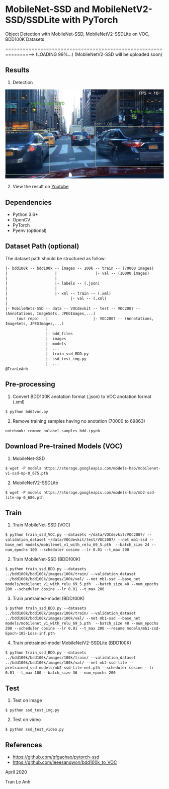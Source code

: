 # MobileNet-SSD and MobileNetV2-SSD/SSDLite with PyTorch

Object Detection with MobileNet-SSD, MobileNetV2-SSDLite on VOC, BDD100K Datasets

================================================================> (LOADING 99%...)
(MoblieNetV2-SSD will be uploaded soon)

## Results
1. Detection

<img src="readme_images/detection_105e.jpg" width="1200">

2. View the result on [Youtube](https://www.youtube.com/watch?v=0u3f4t-Wkv4)

## Dependencies
- Python 3.6+
- OpenCV
- PyTorch
- Pyenv (optional)

## Dataset Path (optional)
The dataset path should be structured as follow:
```bashrc
|- bdd100k -- bdd100k -- images -- 100k -- train -- (70000 images)
|                     |                 |- val -- (10000 images)
|                     |
|                     |- labels -- (.json)
|                     |
|                     |- xml -- train -- (.xml)
|                            |- val -- (.xml)
|
|- MobileNets-SSD -- data -- VOCdevkit -- test -- VOC2007 -- (Annotations, ImageSets, JPEGImages,...)
     (our repo)   |                    |- VOC2007 -- (Annotations, ImageSets, JPEGImages,...)
                  |
                  |- bdd_files
                  |- images
                  |- models
                  |- ...
                  |- train_ssd_BDD.py
                  |- ssd_test_img.py
                  |- ...
@TranLeAnh
```
## Pre-processing
1. Convert BDD100K anotation format (.json) to VOC anotation format (.xml)
```bashrc
$ python bdd2voc.py
```
2. Remove training samples having no anotation (70000 to 69863)
```bashrc
notebook: remove_nolabel_samples_bdd.ipynb
```
## Download Pre-trained Models (VOC)
1. MobileNet-SSD
```bashrc
$ wget -P models https://storage.googleapis.com/models-hao/mobilenet-v1-ssd-mp-0_675.pth
```
2. MobileNetV2-SSDLite
```bashrc
$ wget -P models https://storage.googleapis.com/models-hao/mb2-ssd-lite-mp-0_686.pth
```
## Train
1. Train MobileNet-SSD (VOC)
```bashrc
$ python train_ssd_VOC.py --datasets ~/data/VOCdevkit/VOC2007/ --validation_dataset ~/data/VOCdevkit/test/VOC2007/ --net mb1-ssd --base_net models/mobilenet_v1_with_relu_69_5.pth  --batch_size 24 --num_epochs 100 --scheduler cosine --lr 0.01 --t_max 200
```
2. Train MobileNet-SSD (BDD100K)
```bashrc
$ python train_ssd_BDD.py --datasets ../bdd100k/bdd100k/images/100k/train/ --validation_dataset ../bdd100k/bdd100k/images/100k/val/ --net mb1-ssd --base_net models/mobilenet_v1_with_relu_69_5.pth  --batch_size 48 --num_epochs 200 --scheduler cosine --lr 0.01 --t_max 200
```
3. Train pretrained-model (BDD100K)
```bashrc
$ python train_ssd_BDD.py --datasets ../bdd100k/bdd100k/images/100k/train/ --validation_dataset ../bdd100k/bdd100k/images/100k/val/ --net mb1-ssd --base_net models/mobilenet_v1_with_relu_69_5.pth  --batch_size 48 --num_epochs 200 --scheduler cosine --lr 0.01 --t_max 200 --resume models/mb1-ssd-Epoch-105-Loss-inf.pth 
```
4. Train pretrained-model MobileNetV2-SSDLite (BDD100K)
```bashrc
$ python train_ssd_BDD.py --datasets ../bdd100k/bdd100k/images/100k/train/ --validation_dataset ../bdd100k/bdd100k/images/100k/val/ --net mb2-ssd-lite --pretrained_ssd models/mb2-ssd-lite-net.pth --scheduler cosine --lr 0.01 --t_max 100 --batch_size 36 --num_epochs 200 
```
## Test
1. Test on image
```bashrc
$ python ssd_test_img.py
```
2. Test on video
```bashrc
$ python ssd_test_video.py
```

## References
- https://github.com/qfgaohao/pytorch-ssd
- https://github.com/leeesangwon/bdd100k_to_VOC

April 2020

Tran Le Anh
